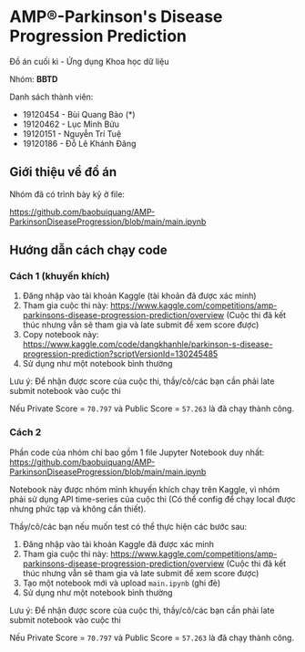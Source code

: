 # AMP®-Parkinson's Disease Progression Prediction

Đồ án cuối kì - Ứng dụng Khoa học dữ liệu

Nhóm: **BBTD**

Danh sách thành viên:

* 19120454 - Bùi Quang Bảo (*)
* 19120462 - Lục Minh Bửu
* 19120151 - Nguyễn Trí Tuệ
* 19120186 - Đỗ Lê Khánh Đăng

## Giới thiệu về đồ án

Nhóm đã có trình bày kỹ ở file:

https://github.com/baobuiquang/AMP-ParkinsonDiseaseProgression/blob/main/main.ipynb


## Hướng dẫn cách chạy code

### Cách 1 (khuyến khích)

1. Đăng nhập vào tài khoản Kaggle (tài khoản đã được xác minh)
2. Tham gia cuộc thi này: https://www.kaggle.com/competitions/amp-parkinsons-disease-progression-prediction/overview (Cuộc thi đã kết thúc nhưng vẫn sẽ tham gia và late submit để xem score được)
3. Copy notebook này: https://www.kaggle.com/code/dangkhanhle/parkinson-s-disease-progression-prediction?scriptVersionId=130245485
4. Sử dụng như một notebook bình thường

Lưu ý: Để nhận được score của cuộc thi, thầy/cô/các bạn cần phải late submit notebook vào cuộc thi

Nếu Private Score = `70.797` và Public Score = `57.263` là đã chạy thành công.

### Cách 2

Phần code của nhóm chỉ bao gồm 1 file Jupyter Notebook duy nhất: https://github.com/baobuiquang/AMP-ParkinsonDiseaseProgression/blob/main/main.ipynb

Notebook này được nhóm mình khuyến khích chạy trên Kaggle, vì nhóm phải sử dụng API time-series của cuộc thi (Có thể config để chạy local được nhưng phức tạp và không cần thiết).

Thầy/cô/các bạn nếu muốn test có thể thực hiện các bước sau:
1. Đăng nhập vào tài khoản Kaggle đã được xác minh
2. Tham gia cuộc thi này: https://www.kaggle.com/competitions/amp-parkinsons-disease-progression-prediction/overview (Cuộc thi đã kết thúc nhưng vẫn sẽ tham gia và late submit để xem score được)
3. Tạo một notebook mới và upload `main.ipynb` (ghi đè)
4. Sử dụng như một notebook bình thường

Lưu ý: Để nhận được score của cuộc thi, thầy/cô/các bạn cần phải late submit notebook vào cuộc thi

Nếu Private Score = `70.797` và Public Score = `57.263` là đã chạy thành công.
